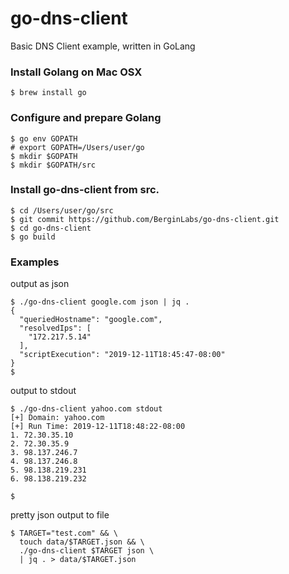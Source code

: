 # go-dns-client
Basic DNS Client example, written in GoLang


### Install Golang on Mac OSX
```
$ brew install go
```

### Configure and prepare Golang
```
$ go env GOPATH
# export GOPATH=/Users/user/go
$ mkdir $GOPATH
$ mkdir $GOPATH/src
```

### Install go-dns-client from src.
```
$ cd /Users/user/go/src
$ git commit https://github.com/BerginLabs/go-dns-client.git
$ cd go-dns-client
$ go build
```

### Examples
output as json
``` 
$ ./go-dns-client google.com json | jq .
{
  "queriedHostname": "google.com",
  "resolvedIps": [
    "172.217.5.14"
  ],
  "scriptExecution": "2019-12-11T18:45:47-08:00"
}
$
```
output to stdout
``` 
$ ./go-dns-client yahoo.com stdout
[+] Domain: yahoo.com
[+] Run Time: 2019-12-11T18:48:22-08:00
1. 72.30.35.10
2. 72.30.35.9
3. 98.137.246.7
4. 98.137.246.8
5. 98.138.219.231
6. 98.138.219.232

$
```
pretty json output to file
``` 
$ TARGET="test.com" && \
  touch data/$TARGET.json && \
  ./go-dns-client $TARGET json \
  | jq . > data/$TARGET.json
```